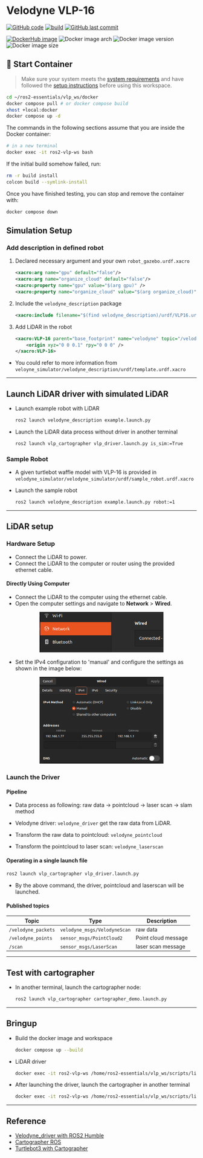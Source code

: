 # Velodyne VLP-16

[![GitHub code](https://img.shields.io/badge/code-blue?logo=github&label=github)](https://github.com/j3soon/ros2-essentials/tree/main/vlp_ws)
[![build](https://img.shields.io/github/actions/workflow/status/j3soon/ros2-essentials/build-vlp-ws.yaml?label=build)](https://github.com/j3soon/ros2-essentials/actions/workflows/build-vlp-ws.yaml)
[![GitHub last commit](https://img.shields.io/github/last-commit/j3soon/ros2-essentials?path=vlp_ws)](https://github.com/j3soon/ros2-essentials/commits/main/vlp_ws)

[![DockerHub image](https://img.shields.io/badge/dockerhub-j3soon/ros2--vlp--ws-important.svg?logo=docker)](https://hub.docker.com/r/j3soon/ros2-vlp-ws/tags)
![Docker image arch](https://img.shields.io/badge/arch-amd64_|_arm64-blueviolet)
![Docker image version](https://img.shields.io/docker/v/j3soon/ros2-vlp-ws)
![Docker image size](https://img.shields.io/docker/image-size/j3soon/ros2-vlp-ws)

## 🐳 Start Container

> Make sure your system meets the [system requirements](https://j3soon.github.io/ros2-essentials/#system-requirements) and have followed the [setup instructions](https://j3soon.github.io/ros2-essentials/#setup) before using this workspace.

```sh
cd ~/ros2-essentials/vlp_ws/docker
docker compose pull # or docker compose build
xhost +local:docker
docker compose up -d
```

The commands in the following sections assume that you are inside the Docker container:

```sh
# in a new terminal
docker exec -it ros2-vlp-ws bash
```

If the initial build somehow failed, run:

```sh
rm -r build install
colcon build --symlink-install
```

Once you have finished testing, you can stop and remove the container with:

```sh
docker compose down
```

## Simulation Setup

### Add description in defined robot

1. Declared necessary argument and  your own `robot_gazebo.urdf.xacro`

    ```xml
    <xacro:arg name="gpu" default="false"/>
    <xacro:arg name="organize_cloud" default="false"/>
    <xacro:property name="gpu" value="$(arg gpu)" />
    <xacro:property name="organize_cloud" value="$(arg organize_cloud)" />
    ```

2. Include the `velodyne_description` package

    ```xml
    <xacro:include filename="$(find velodyne_description)/urdf/VLP16.urdf.xacro" />
    ```

3. Add LiDAR in the robot

    ```xml
    <xacro:VLP-16 parent="base_footprint" name="velodyne" topic="/velodyne_points" organize_cloud="${organize_cloud}" hz="10" samples="440" gpu="${gpu}">
        <origin xyz="0 0 0.1" rpy="0 0 0" />
    </xacro:VLP-16>
    ```

- You could refer to more information from `veloyne_simulator/velodyne_description/urdf/template.urdf.xacro`

---

## Launch LiDAR driver with simulated LiDAR

- Launch example robot with LiDAR

    ```bash
    ros2 launch velodyne_description example.launch.py
    ```

- Launch the LiDAR data process without driver in another terminal

    ```bash
    ros2 launch vlp_cartographer vlp_driver.launch.py is_sim:=True
    ```

### Sample Robot

- A given turtlebot waffle model with VLP-16 is provided in `velodyne_simulator/velodyne_simulator/urdf/sample_robot.urdf.xacro`
- Launch the sample robot

    ```bash
    ros2 launch velodyne_description example.launch.py robot:=1
    ```

---

## LiDAR setup

### Hardware Setup

- Connect the LiDAR to power.
- Connect the LiDAR to the computer or router using the provided ethernet cable.

#### Directly Using Computer

- Connect the LiDAR to the computer using the ethernet cable.
- Open the computer settings and navigate to **Network** > **Wired**.

<center>
    <img width="65%" src="assets/wireless-settings.png">
</center>

- Set the IPv4 configuration to 'manual' and configure the settings as shown in the image below:

<center>
    <img width="65%" src="assets/network-settings.png">
</center>

### Launch the Driver

#### Pipeline

- Data process as following:
  raw data -> pointcloud -> laser scan -> slam method

- Velodyne driver: `velodyne_driver` get the raw data from LiDAR.
- Transform the raw data to pointcloud: `velodyne_pointcloud`
- Transform the pointcloud to laser scan: `velodyne_laserscan`

#### Operating in a single launch file

```bash
ros2 launch vlp_cartographer vlp_driver.launch.py
```

- By the above command, the driver, pointcloud and laserscan will be launched.

#### Published topics

| Topic | Type | Description |
| -------- | -------- | -------- |
| `/velodyne_packets` | `velodyne_msgs/VelodyneScan` | raw data |
| `/velodyne_points` | `sensor_msgs/PointCloud2` | Point cloud message |
| `/scan` | `sensor_msgs/LaserScan` | laser scan message |


---

## Test with cartographer

- In another terminal, launch the cartographer node:

    ```bash
    ros2 launch vlp_cartographer cartographer_demo.launch.py
    ```

---

## Bringup

- Build the docker image and workspace

    ```bash
    docker compose up --build
    ```

- LiDAR driver

    ```bash
    docker exec -it ros2-vlp-ws /home/ros2-essentials/vlp_ws/scripts/lidar-driver-bringup.sh
    ```

- After launching the driver, launch the cartographer in another terminal

    ```bash
    docker exec -it ros2-vlp-ws /home/ros2-essentials/vlp_ws/scripts/lidar-slam-bringup.sh
    ```

---

## Reference

- [Velodyne_driver with ROS2 Humble](https://github.com/ros-drivers/velodyne/tree/d8cf623a922b1f12995e8c71295924c2905bd9a3)
- [Cartographer ROS](https://github.com/cartographer-project/cartographer_ros/tree/c138034db0c47fe0ea5a2abe516acae02190dbf5)
- [Turtlebot3 with Cartographer](https://github.com/ROBOTIS-GIT/turtlebot3/tree/a7dd05ae176f3f3778b0a36f7065dc9655b050e3)
